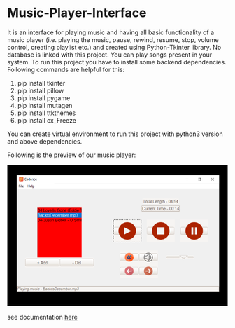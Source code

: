 # Music-Player-Interface
It is an interface for playing music and having all basic functionality of a music player (i.e. playing the music, pause, rewind, resume, stop, volume control, creating playlist etc.) and created using Python-Tkinter library.
No database is linked with this project. You can play songs present in your system. 
To run this project you have to install some backend dependencies. Following commands are helpful for this:
1) pip install tkinter
2) pip install pillow
3) pip install pygame
4) pip install mutagen
5) pip install ttkthemes
6) pip install cx_Freeze

You can create virtual environment to run this project with python3 version and above dependencies.

Following is the preview of our music player: 

![alt text](https://github.com/munish2301/Music-Player-Interface/blob/master/Cadence/images/Interface.png?raw=true)

see documentation [here](https://github.com/prathusingal/Break-the-chain/blob/main/UML%20Diagrams%20and%20Project%20Summary/UML%20Diagrams.pdf)
